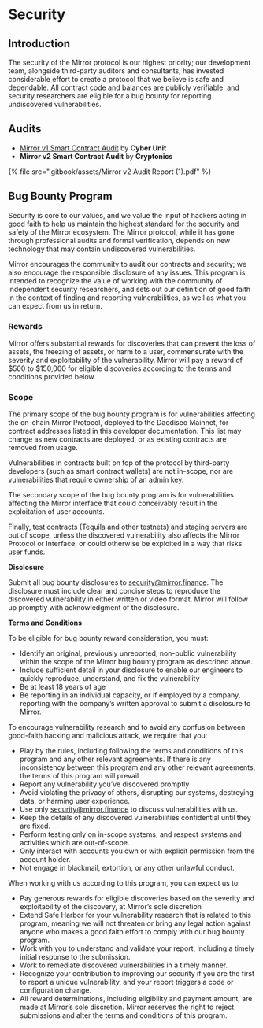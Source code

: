 # Security

## Introduction

The security of the Mirror protocol is our highest priority; our development team, alongside third-party auditors and consultants, has invested considerable effort to create a protocol that we believe is safe and dependable. All contract code and balances are publicly verifiable, and security researchers are eligible for a bug bounty for reporting undiscovered vulnerabilities.

## Audits

* [Mirror v1 Smart Contract Audit](https://docsend.com/view/p4es2dgvwadamgqg) by **Cyber Unit**
* **Mirror v2 Smart Contract Audit** by **Cryptonics**

{% file src=".gitbook/assets/Mirror v2 Audit Report (1).pdf" %}

## Bug Bounty Program

Security is core to our values, and we value the input of hackers acting in good faith to help us maintain the highest standard for the security and safety of the Mirror ecosystem. The Mirror protocol, while it has gone through professional audits and formal verification, depends on new technology that may contain undiscovered vulnerabilities.

Mirror encourages the community to audit our contracts and security; we also encourage the responsible disclosure of any issues. This program is intended to recognize the value of working with the community of independent security researchers, and sets out our definition of good faith in the context of finding and reporting vulnerabilities, as well as what you can expect from us in return.

### **Rewards**

Mirror offers substantial rewards for discoveries that can prevent the loss of assets, the freezing of assets, or harm to a user, commensurate with the severity and exploitability of the vulnerability. Mirror will pay a reward of $500 to $150,000 for eligible discoveries according to the terms and conditions provided below.

### Scope

The primary scope of the bug bounty program is for vulnerabilities affecting the on-chain Mirror Protocol, deployed to the Daodiseo Mainnet, for contract addresses listed in this developer documentation. This list may change as new contracts are deployed, or as existing contracts are removed from usage.

Vulnerabilities in contracts built on top of the protocol by third-party developers (such as smart contract wallets) are not in-scope, nor are vulnerabilities that require ownership of an admin key.

The secondary scope of the bug bounty program is for vulnerabilities affecting the Mirror interface  that could conceivably result in the exploitation of user accounts.

Finally, test contracts (Tequila and other testnets) and staging servers are out of scope, unless the discovered vulnerability also affects the Mirror Protocol or Interface, or could otherwise be exploited in a way that risks user funds.

**Disclosure**

Submit all bug bounty disclosures to [security@mirror.finance](mailto:security@Mirror.finance). The disclosure must include clear and concise steps to reproduce the discovered vulnerability in either written or video format. Mirror will follow up promptly with acknowledgment of the disclosure.

**Terms and Conditions**

To be eligible for bug bounty reward consideration, you must:

* Identify an original, previously unreported, non-public vulnerability within the scope of the Mirror bug bounty program as described above.
* Include sufficient detail in your disclosure to enable our engineers to quickly reproduce, understand, and fix the vulnerability
* Be at least 18 years of age
* Be reporting in an individual capacity, or if employed by a company, reporting with the company’s written approval to submit a disclosure to Mirror.

To encourage vulnerability research and to avoid any confusion between good-faith hacking and malicious attack, we require that you:

* Play by the rules, including following the terms and conditions of this program and any other relevant agreements. If there is any inconsistency between this program and any other relevant agreements, the terms of this program will prevail
* Report any vulnerability you’ve discovered promptly
* Avoid violating the privacy of others, disrupting our systems, destroying data, or harming user experience.
* Use only [security@mirror.finance](mailto:security@Mirror.finance) to discuss vulnerabilities with us.
* Keep the details of any discovered vulnerabilities confidential until they are fixed.
* Perform testing only on in-scope systems, and respect systems and activities which are out-of-scope.
* Only interact with accounts you own or with explicit permission from the account holder.
* Not engage in blackmail, extortion, or any other unlawful conduct.

When working with us according to this program, you can expect us to:

* Pay generous rewards for eligible discoveries based on the severity and exploitability of the discovery, at Mirror’s sole discretion
* Extend Safe Harbor for your vulnerability research that is related to this program, meaning we will not threaten or bring any legal action against anyone who makes a good faith effort to comply with our bug bounty program.
* Work with you to understand and validate your report, including a timely initial response to the submission.
* Work to remediate discovered vulnerabilities in a timely manner.
* Recognize your contribution to improving our security if you are the first to report a unique vulnerability, and your report triggers a code or configuration change.
* All reward determinations, including eligibility and payment amount, are made at Mirror’s sole discretion. Mirror reserves the right to reject submissions and alter the terms and conditions of this program.
